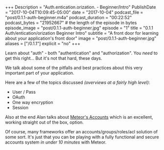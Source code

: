 +++
Description = "Auth.entication.orization. - Beginner/Intro"
PublishDate = "2017-10-04T10:09:45-05:00"
date = "2017-10-04"
podcast_file = "post/0.1.1-auth-beginner.m4a"
podcast_duration = "00:22:52"
podcast_bytes = "21952667" # the length of the episode in bytes
episode_image = "post/0.1.1-auth-beginner.jpg"
episode = "1"
title = "0.1.1 Auth/entication/orization Beginner Intro"
subtitle = "A front door for learning about your application's front door"
image = "post/0.1.1-auth-beginner.jpg"
aliases = ["/0.1.1"]
explicit = "no"
+++

Learn about "auth" - both "authentication" and "authorization".
You *need* to get this right... But it's not that hard, these days.

<!--more-->

We talk about some of the pitfalls and best practices about this very important part of your application.

Here are a few of the topics discussed _(overviews at a fairly high level)_:

* User / Pass
* OAuth
* One way encryption
* Session

Also at the end Alan talks about [Meteor's Accounts](https://docs.meteor.com/api/accounts.html)
which is an excellent, working straight out of the box, option.

Of course, many frameworks offer an accounts/groups/roles/acl solution of some sort.
It's just that you can be playing with a fully functional and secure accounts system
_in under 10 minutes_ with Meteor.
